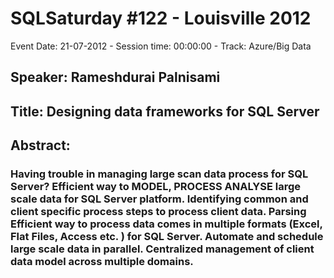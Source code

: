 # SQLSaturday #122 - Louisville 2012
Event Date: 21-07-2012 - Session time: 00:00:00 - Track: Azure/Big Data
## Speaker: Rameshdurai Palnisami
## Title: Designing data frameworks for SQL Server
## Abstract:
### Having trouble in managing large scan data process for SQL Server?  Efficient way to MODEL, PROCESS  ANALYSE large scale data for SQL Server platform.  Identifying common and client specific process steps to process client data.  Parsing Efficient way to process data comes in multiple formats (Excel, Flat Files, Access etc. ) for SQL Server. Automate and schedule large scale data in parallel.  Centralized management of client data model across multiple domains.
